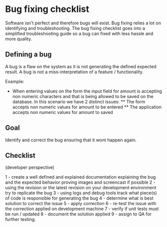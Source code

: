 # Bug fixing checklist

Software isn't perfect and therefore bugs will exist. Bug fixing relies a lot on identifying and troubleshooting. The
bug fixing checklist goes into a simplified troubleshooting guide so a bug can fixed with less hassle and more quality.

## Defining a bug
A bug is a flaw on the system as it is not generating the defined expected result. A bug is not a miss-interpretation of
a feature / functionality.

Example:
* When entering values on the form the input field for amount is accepting non numeric characters and that is being allowed
to be saved on the database. In this scenario we have 2 distinct issues:
** The form accepts non numeric values for amount to be entered
** The application accepts non numeric values for amount to saved

## Goal
Identify and correct the bug ensuring that it wont happen again.

## Checklist
(developer perspective)

1 - create a well defined and explained documentation explaining the bug and the expected behavior proving images
and screencast if possible
2 - using the revision or the latest revision on your development environment try to replicate the bug
3 - using logs and debug tools track what piece(s) of code is responsible for generating the bug
4 - determine what is best solution to correct the issue
5 - apply correction
6 - re-test the issue with the correction applied on development machine
7 - verify if unit tests must be run / updated
8 - document the solution applied
9 - assign to QA for further testing.